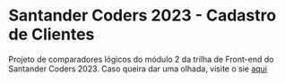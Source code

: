 <h1>Santander Coders 2023 - Cadastro de Clientes</h1>

<p>Projeto de comparadores lógicos do módulo 2 da trilha de Front-end do Santander Coders 2023. Caso queira dar uma olhada, visite o sie <a href="https://allanafsilva.github.io/santander2023-cadastro-clientes">aqui</a></p>
